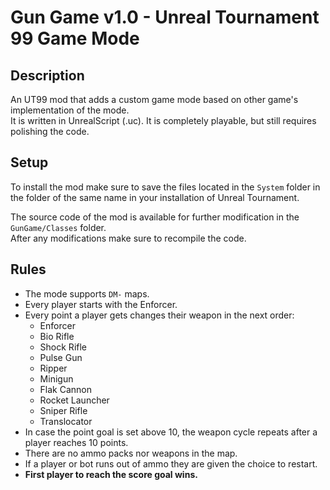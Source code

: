 # Gun Game v1.0 - Unreal Tournament 99 Game Mode
## Description
An UT99 mod that adds a custom game mode based on other game's implementation of the mode.  
It is written in UnrealScript (.uc). It is completely playable, but still requires polishing the code.

## Setup
To install the mod make sure to save the files located in the `System` folder in the folder of the same name in your installation of Unreal Tournament.

The source code of the mod is available for further modification in the `GunGame/Classes` folder.  
After any modifications make sure to recompile the code.

## Rules
* The mode supports `DM-` maps.
* Every player starts with the Enforcer.
* Every point a player gets changes their weapon in the next order:
  * Enforcer
  * Bio Rifle
  * Shock Rifle
  * Pulse Gun
  * Ripper
  * Minigun
  * Flak Cannon
  * Rocket Launcher
  * Sniper Rifle
  * Translocator
* In case the point goal is set above 10, the weapon cycle repeats after a player reaches 10 points.
* There are no ammo packs nor weapons in the map.
* If a player or bot runs out of ammo they are given the choice to restart.
* **First player to reach the score goal wins.**
